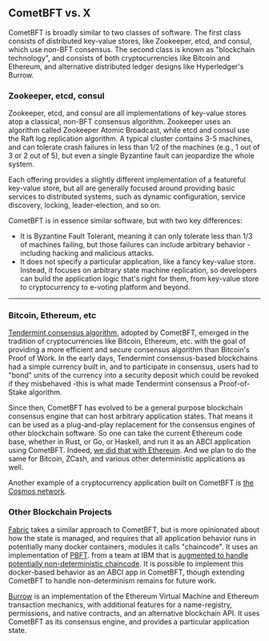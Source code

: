 CometBFT vs. X
--------------

CometBFT is broadly similar to two classes of software. The first class consists of distributed key-value stores, like Zookeeper, etcd, and consul, which use non-BFT consensus. The second class is known as "blockchain technology", and consists of both cryptocurrencies like Bitcoin and Ethereum, and alternative distributed ledger designs like Hyperledger's Burrow.


### Zookeeper, etcd, consul

Zookeeper, etcd, and consul are all implementations of key-value stores atop a classical, non-BFT consensus algorithm. Zookeeper uses an algorithm called Zookeeper Atomic Broadcast, while etcd and consul use the Raft log replication algorithm. A typical cluster contains 3-5 machines, and can tolerate crash failures in less than 1/2 of the machines (e.g., 1 out of 3 or 2 out of 5), but even a single Byzantine fault can jeopardize the whole system.

Each offering provides a slightly different implementation of a featureful key-value store, but all are generally focused around providing basic services to distributed systems, such as dynamic configuration, service discovery, locking, leader-election, and so on.

CometBFT is in essence similar software, but with two key differences:

-   It is Byzantine Fault Tolerant, meaning it can only tolerate less than 1/3 of machines failing, but those failures can include arbitrary behavior - including hacking and malicious attacks.
-   It does not specify a particular application, like a fancy key-value store. Instead, it focuses on arbitrary state machine replication, so developers can build the application logic that's right for them, from key-value store to cryptocurrency to e-voting platform and beyond.


-----------------

### Bitcoin, Ethereum, etc

[Tendermint consensus algorithm](https://arxiv.org/abs/1807.04938), adopted by CometBFT, emerged in the tradition of cryptocurrencies like Bitcoin, Ethereum, etc. with the goal of providing a more efficient and secure consensus algorithm than Bitcoin's Proof of Work. In the early days, Tendermint consensus-based blockchains had a simple currency built in, and to participate in consensus, users had to "bond" units of the currency into a security deposit which could be revoked if they misbehaved -this is what made Tendermint consensus a Proof-of-Stake algorithm.

Since then, CometBFT has evolved to be a general purpose blockchain consensus engine that can host arbitrary application states. That means it can be used as a plug-and-play replacement for the consensus engines of other blockchain software. So one can take the current Ethereum code base, whether in Rust, or Go, or Haskell, and run it as an ABCI application using CometBFT. Indeed, [we did that with Ethereum](https://github.com/cosmos/ethermint). And we plan to do the same for Bitcoin, ZCash, and various other deterministic applications as well.

Another example of a cryptocurrency application built on CometBFT is [the Cosmos network](http://cosmos.network/).



### Other Blockchain Projects

[Fabric](https://github.com/hyperledger/fabric) takes a similar approach to CometBFT, but is more opinionated about how the state is managed, and requires that all application behavior runs in potentially many docker containers, modules it calls "chaincode". It uses an implementation of [PBFT](http://pmg.csail.mit.edu/papers/osdi99.pdf). from a team at IBM that is [augmented to handle potentially non-deterministic chaincode](https://drops.dagstuhl.de/opus/volltexte/2017/7093/pdf/LIPIcs-OPODIS-2016-24.pdf). It is possible to implement this docker-based behavior as an ABCI app in CometBFT, though extending CometBFT to handle non-determinism remains for future work.

[Burrow](https://github.com/hyperledger/burrow) is an implementation of the Ethereum Virtual Machine and Ethereum transaction mechanics, with additional features for a name-registry, permissions, and native contracts, and an alternative blockchain API. It uses CometBFT as its consensus engine, and provides a particular application state.

